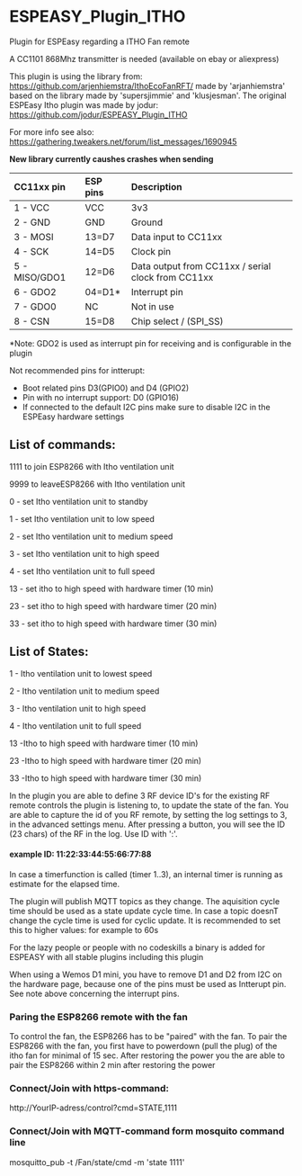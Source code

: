 # ESPEASY_Plugin_ITHO
Plugin for ESPEasy regarding a ITHO Fan remote

A CC1101 868Mhz transmitter is needed (available on ebay or aliexpress)

This plugin is using the library from: https://github.com/arjenhiemstra/IthoEcoFanRFT/
made by 'arjanhiemstra' based on the library made by 'supersjimmie' and 'klusjesman'.
The original ESPEasy Itho plugin was made by jodur: https://github.com/jodur/ESPEASY_Plugin_ITHO

For more info see also: https://gathering.tweakers.net/forum/list_messages/1690945

**New library currently caushes crashes when sending**

|CC11xx pin    |ESP pins|Description                                        |
|:-------------|:-------|:--------------------------------------------------|
|1 - VCC       |VCC     |3v3                                                |
|2 - GND       |GND     |Ground                                             |
|3 - MOSI      |13=D7   |Data input to CC11xx                               |  
|4 - SCK       |14=D5   |Clock pin                                          |
|5 - MISO/GDO1 |12=D6   |Data output from CC11xx / serial clock from CC11xx |
|6 - GDO2      |04=D1*  |Interrupt pin                                      |
|7 - GDO0      |NC      |Not in use                                         |
| 8 - CSN      |15=D8   |Chip select / (SPI_SS)                             |

*Note: GDO2 is used as interrupt pin for receiving and is configurable in the plugin

Not recommended pins for intterupt:
- Boot related pins D3(GPIO0) and D4 (GPIO2) 
- Pin with no interrupt support: D0 (GPIO16)
- If connected to the default I2C pins make sure to disable I2C in the ESPEasy hardware settings

## List of commands:

1111 to join ESP8266 with Itho ventilation unit

9999 to leaveESP8266 with Itho ventilation unit

0 - set Itho ventilation unit to standby

1 - set Itho ventilation unit to low speed

2 - set Itho ventilation unit to medium speed

3 - set Itho ventilation unit to high speed

4 - set Itho ventilation unit to full speed

13 - set itho to high speed with hardware timer (10 min)

23 - set itho to high speed with hardware timer (20 min)

33 - set itho to high speed with hardware timer (30 min)


## List of States:

1 - Itho ventilation unit to lowest speed

2 - Itho ventilation unit to medium speed

3 - Itho ventilation unit to high speed

4 - Itho ventilation unit to full speed

13 -Itho to high speed with hardware timer (10 min)

23 -Itho to high speed with hardware timer (20 min)

33 -Itho to high speed with hardware timer (30 min)

In the plugin you are able to define 3 RF device ID's for the existing RF remote controls the plugin is listening to, to update the state of the fan.
You are able to capture the id of you RF remote, by setting the log settings to 3, in the advanced settings menu. After pressing a button, you will see the ID (23 chars) of the RF in the log. Use ID with ':'. 
#### example ID: 11:22:33:44:55:66:77:88

In case a timerfunction is called (timer 1..3), an internal timer is running as estimate for the elapsed time.

The plugin will publish MQTT topics as they change. The aquisition cycle time should be used as a state update cycle time.
In case a topic doesnT change the cycle time is used for cyclic update. It is recommended to set this to higher values: for example to 60s

For the lazy people or people with no codeskills a binary is added for ESPEASY with all stable plugins including this plugin

When using a Wemos D1 mini, you have to remove D1 and D2 from I2C on the hardware page, because one of the pins must be used as Intterupt pin. See note above concerning the interrupt pins.

### Paring the ESP8266 remote with the fan

To control the fan, the ESP8266 has to be "paired" with the fan. To pair the ESP8266 with the fan, you first have to powerdown (pull the plug) of the itho fan for minimal of 15 sec. After restoring the power you the are able to pair the ESP8266 within 2 min after restoring the power

### Connect/Join with https-command:
http://YourIP-adress/control?cmd=STATE,1111

### Connect/Join with MQTT-command form mosquito command line
mosquitto_pub -t /Fan/state/cmd -m 'state 1111'
